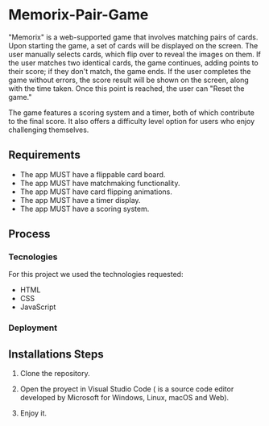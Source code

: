 # Memorix-Pair-Game

"Memorix" is a web-supported game that involves matching pairs of cards. Upon starting the game, a set of cards will be displayed on the screen. The user manually selects cards, which flip over to reveal the images on them. If the user matches two identical cards, the game continues, adding points to their score; if they don't match, the game ends. If the user completes the game without errors, the score result will be shown on the screen, along with the time taken. Once this point is reached, the user can "Reset the game."

The game features a scoring system and a timer, both of which contribute to the final score. It also offers a difficulty level option for users who enjoy challenging themselves.

## Requirements

- The app MUST have a flippable card board.
- The app MUST have matchmaking functionality.
- The app MUST have card flipping animations.
- The app MUST have a timer display.
- The app MUST have a scoring system.

## Process
### Tecnologies
For this project we used the technologies requested:

- HTML
- CSS
- JavaScript

### Deployment


## Installations Steps

1. Clone the repository.

2. Open the proyect in Visual Studio Code ( is a source code editor developed by Microsoft for Windows, Linux, macOS and Web).

3. Enjoy it.
